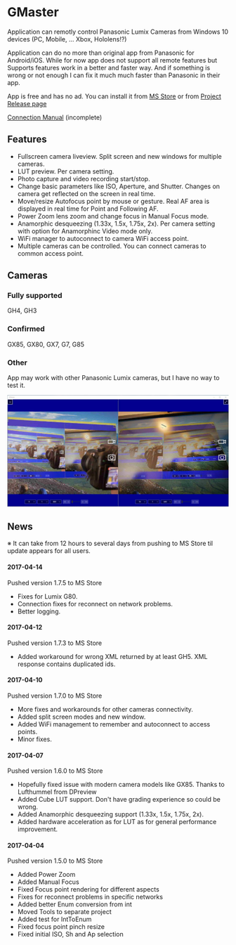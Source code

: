 # GMaster
Application can remotly control Panasonic Lumix Cameras from Windows 10 devices (PC, Mobile, ... Xbox, Hololens!?)

Application can do no more than original app from Panasonic for Android/iOS. 
While for now app does not support all remote features but Supports features work in a better and faster way. 
And if something is wrong or not enough I can fix it much much faster than Panasonic in their app.

App is free and has no ad. You can install it from [MS Store](https://www.microsoft.com/store/apps/9NC2W8KC526F) or from [Project Release page](https://github.com/Rambalac/GMaster/releases/latest)

[Connection Manual](/ConnectionManual.md) (incomplete)

## Features
* Fullscreen camera liveview. Split screen and new windows for multiple cameras.
* LUT preview. Per camera setting.
* Photo capture and video recording start/stop.
* Change basic parameters like ISO, Aperture, and Shutter. Changes on camera get reflected on the screen in real time.
* Move/resize Autofocus point by mouse or gesture. Real AF area is displayed in real time for Point and Following AF.
* Power Zoom lens zoom and change focus in Manual Focus mode.
* Anamorphic desqueezing (1.33x, 1.5x, 1.75x, 2x). Per camera setting with option for Anamorphinc Video mode only.
* WiFi manager to autoconnect to camera WiFi access point.
* Multiple cameras can be controlled. You can connect cameras to common access point.

## Cameras
### Fully supported
GH4, GH3
### Confirmed
GX85, GX80, GX7, G7, G85
### Other
App may work with other Panasonic Lumix cameras, but I have no way to test it.

![Screenshot](/images/screenshots/PC-4.jpg)

## News
※ It can take from 12 hours to several days from pushing to MS Store til update appears for all users.
#### 2017-04-14
Pushed version 1.7.5 to MS Store

* Fixes for Lumix G80.
* Connection fixes for reconnect on network problems.
* Better logging.
#### 2017-04-12
Pushed version 1.7.3 to MS Store

* Added workaround for wrong XML returned by at least GH5. XML response contains duplicated ids.
#### 2017-04-10
Pushed version 1.7.0 to MS Store

* More fixes and workarounds for other cameras connectivity.
* Added split screen modes and new window.
* Added WiFi management to remember and autoconnect to access points.
* Minor fixes.
#### 2017-04-07
Pushed version 1.6.0 to MS Store

* Hopefully fixed issue with modern camera models like GX85. Thanks to Lufthummel from DPreview
* Added Cube LUT support. Don't have grading experience so could be wrong.
* Added Anamorphic desqueezing support (1.33x, 1.5x, 1.75x, 2x).
* Added hardware acceleration as for LUT as for general performance improvement.
#### 2017-04-04
Pushed version 1.5.0 to MS Store

* Added Power Zoom
* Added Manual Focus
* Fixed Focus point rendering for different aspects
* Fixes for reconnect problems in specific networks
* Added better Enum conversion from int
* Moved Tools to separate project
* Added test for IntToEnum
* Fixed focus point pinch resize
* Fixed initial ISO, Sh and Ap selection

